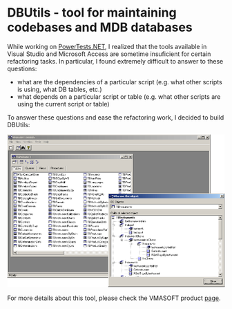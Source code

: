 DBUtils - tool for maintaining codebases and MDB databases
==========================================================

While working on [PowerTests.NET](http://www.powertests.net), I realized that the tools available in Visual Studio and Microsoft Access are sometime insuficient for certain refactoring tasks.
In particular, I found extremely difficult to answer to these questions:

- what are the dependencies of a particular script (e.g. what other scripts is using, what DB tables, etc.)
- what depends on a particular script or table (e.g. what other scripts are using the current script or table) 

To answer these questions and ease the refactoring work, I decided to build DBUtils: 

![](/img/posts/vmasoft/dbutils.png)

For more details about this tool, please check the VMASOFT product [page](http://www.vmasoft.net/dbutils.html).
